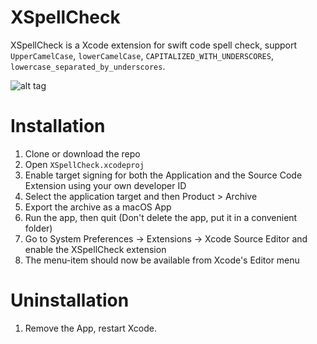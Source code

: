 # XSpellCheck

XSpellCheck is a Xcode extension for swift code spell check, support `UpperCamelCase`, `lowerCamelCase`, `CAPITALIZED_WITH_UNDERSCORES`, `lowercase_separated_by_underscores`.

![alt tag](https://github.com/wangjiejacques/XSpellCheck/blob/master/example.gif)

# Installation
1. Clone or download the repo
2. Open ``XSpellCheck.xcodeproj``
3. Enable target signing for both the Application and the Source Code Extension using your own developer ID
4. Select the application target and then Product > Archive
5. Export the archive as a macOS App
6. Run the app, then quit (Don't delete the app, put it in a convenient folder)
7. Go to System Preferences -> Extensions -> Xcode Source Editor and enable the XSpellCheck extension
8. The menu-item should now be available from Xcode's Editor menu

# Uninstallation
1. Remove the App, restart Xcode.
